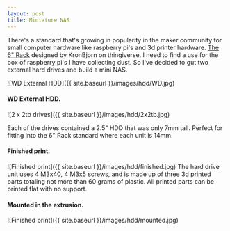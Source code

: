 ```yaml
---
layout: post
title: Miniature NAS
---
```


There's a standard that's growing in popularity in the maker community for small computer hardware like raspberry pi's and 3d printer hardware. [The 6" Rack](https://www.thingiverse.com/thing:1936196) designed by KronBjorn on thingiverse. I need to find a use for the box of raspberry pi's I have collecting dust. So I've decided to gut two external hard drives and build a mini NAS.

![WD External HDD]({{ site.baseurl }}/images/hdd/WD.jpg)
#### WD External HDD.
![2 x 2tb drives]({{ site.baseurl }}/images/hdd/2x2tb.jpg)

Each of the drives contained a 2.5" HDD that was only 7mm tall. Perfect for fitting into the 6" Rack standard where each unit is 14mm. 

#### Finished print.
![Finished print]({{ site.baseurl }}/images/hdd/finished.jpg)
The hard drive unit uses 4 M3x40, 4 M3x5 screws, and is made up of three 3d printed parts totaling not more than 60 grams of plastic. All printed parts can be printed flat with no support. 

#### Mounted in the extrusion.
![Finished print]({{ site.baseurl }}/images/hdd/mounted.jpg)